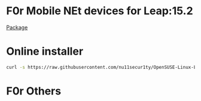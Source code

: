 # F0r Mobile NEt devices for Leap:15.2
[Package](https://software.opensuse.org/package/usb_modeswitch)

# Online installer
```bash
curl -s https://raw.githubusercontent.com/nu11secur1ty/OpenSUSE-Linux-Linux-Architecture_Deployment-administration/master/usb_modeswitch/installer.sh | bash
```
# F0r Others
```bash
```
